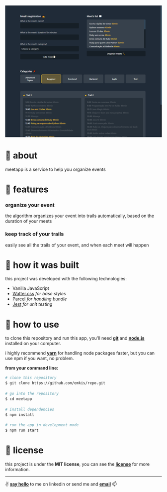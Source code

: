![demo of the app](https://raw.githubusercontent.com/emkis/meetapp/master/.github/meetapp-demo.png)

# :page_with_curl: about
meetapp is a service to help you organize events

# :pushpin: features
### organize your event
the algorithm organizes your event into trails automatically, based on the duration of your meets

### keep track of your trails
easily see all the trails of your event, and when each meet will happen

# :hammer: how it was built
this project was developed with the following technologies:

- Vanilla JavaScript
- [Watter.css](https://github.com/kognise/water.css) *for base styles*
- [Parcel](https://parceljs.org) *for handling bundle*
- [Jest](https://jestjs.io) *for unit testing*

# :electric_plug: how to use
to clone this repository and run this app, you'll need **[git](https://git-scm.com)** and **[node.js](https://nodejs.org)** installed on your computer.

i highly recommend **[yarn](https://yarnpkg.com)** for handling node packages faster, but you can use npm if you want, no problem.

**from your command line:**

```bash
# clone this repository
$ git clone https://github.com/emkis/repo.git

# go into the repository
$ cd meetapp

# install dependencies
$ npm install

# run the app in development mode
$ npm run start
```

# :memo: license
this project is under the **MIT license**, you can see the **[license](https://github.com/emkis/meetapp/blob/master/LICENSE)** for more information.

---

:v: **[say hello](https://www.linkedin.com/in/nicolas-jardim)** to me on linkedin or send me and **[email](mailto:nicolasemkis@gmail.com)** :mailbox:
